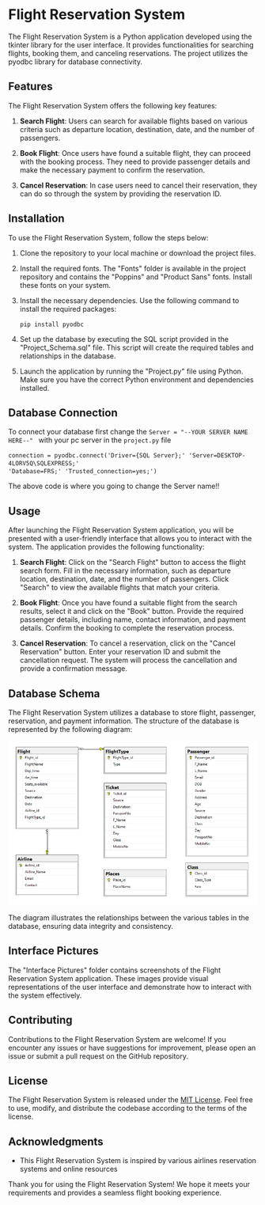 # Flight Reservation System

The Flight Reservation System is a Python application developed using the tkinter library for the user interface. It provides functionalities for searching flights, booking them, and canceling reservations. The project utilizes the pyodbc library for database connectivity.

## Features

The Flight Reservation System offers the following key features:

1. **Search Flight**: Users can search for available flights based on various criteria such as departure location, destination, date, and the number of passengers.

2. **Book Flight**: Once users have found a suitable flight, they can proceed with the booking process. They need to provide passenger details and make the necessary payment to confirm the reservation.

3. **Cancel Reservation**: In case users need to cancel their reservation, they can do so through the system by providing the reservation ID.

## Installation

To use the Flight Reservation System, follow the steps below:

1. Clone the repository to your local machine or download the project files.

2. Install the required fonts. The "Fonts" folder is available in the project repository and contains the "Poppins" and "Product Sans" fonts. Install these fonts on your system.

3. Install the necessary dependencies. Use the following command to install the required packages:

   ```
   pip install pyodbc
   ```

4. Set up the database by executing the SQL script provided in the "Project_Schema.sql" file. This script will create the required tables and relationships in the database.

5. Launch the application by running the "Project.py" file using Python. Make sure you have the correct Python environment and dependencies installed.

## Database Connection

To connect your database first change the `Server = "--YOUR SERVER NAME HERE--" ` with your pc server in the `project.py` file 

```
connection = pyodbc.connect('Driver={SQL Server};' 'Server=DESKTOP-4LORV5Q\SQLEXPRESS;' 
'Database=FRS;' 'Trusted_connection=yes;')
```

The above code is where you going to change the Server name!!

## Usage

After launching the Flight Reservation System application, you will be presented with a user-friendly interface that allows you to interact with the system. The application provides the following functionality:

1. **Search Flight**: Click on the "Search Flight" button to access the flight search form. Fill in the necessary information, such as departure location, destination, date, and the number of passengers. Click "Search" to view the available flights that match your criteria.

2. **Book Flight**: Once you have found a suitable flight from the search results, select it and click on the "Book" button. Provide the required passenger details, including name, contact information, and payment details. Confirm the booking to complete the reservation process.

3. **Cancel Reservation**: To cancel a reservation, click on the "Cancel Reservation" button. Enter your reservation ID and submit the cancellation request. The system will process the cancellation and provide a confirmation message.

## Database Schema

The Flight Reservation System utilizes a database to store flight, passenger, reservation, and payment information. The structure of the database is represented by the following diagram:

![Database Diagram](Database%20Diagram.png)

The diagram illustrates the relationships between the various tables in the database, ensuring data integrity and consistency.

## Interface Pictures

The "Interface Pictures" folder contains screenshots of the Flight Reservation System application. These images provide visual representations of the user interface and demonstrate how to interact with the system effectively.

## Contributing

Contributions to the Flight Reservation System are welcome! If you encounter any issues or have suggestions for improvement, please open an issue or submit a pull request on the GitHub repository.

## License

The Flight Reservation System is released under the [MIT License](LICENSE). Feel free to use, modify, and distribute the codebase according to the terms of the license.

## Acknowledgments

- This Flight Reservation System is inspired by various airlines reservation systems and online resources

Thank you for using the Flight Reservation System! We hope it meets your requirements and provides a seamless flight booking experience.
